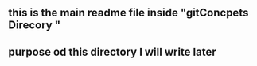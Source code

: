 ## this is the main readme file inside "gitConcpets Direcory "

## purpose od this directory I will write later